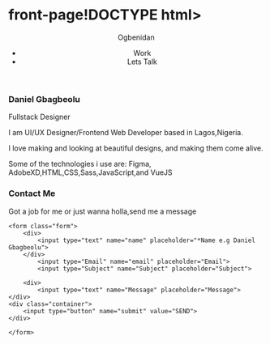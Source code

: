 # front-page!DOCTYPE html>
<html>
<head>
	<title>Front Page</title>
	<link rel="stylesheet" type="text/css" href="page.css">
</head>
<body>
	<header>
		<div>
			<p>Ogbenidan</p>
			<div>
			<ul class="list">
				<li>Work</li>
				<li>Lets Talk</li>
			</ul>
		</div>
		</div>
	</header>
	<div class="container">
			<h3>Daniel Gbagbeolu</h3>
			<p>Fullstack Designer</p>
			<p>I am UI/UX Designer/Frontend Web Developer based in Lagos,Nigeria.</p>
			<p>I love making and looking at beautiful designs, and making them come alive.</p>
			<p>Some of the technologies i use are: Figma, AdobeXD,HTML,CSS,Sass,JavaScript,and VueJS</p>
	</div>
	<div class="container2">
			<h3>Contact Me</h3>
			<p>Got a job for me or just wanna holla,send me a message</p>
	</div>
	
	<form class="form">
		<div>
			<input type="text" name="name" placeholder="*Name e.g Daniel Gbagbeolu">
		</div>
			<input type="Email" name="email" placeholder="Email">
			<input type="Subject" name="Subject" placeholder="Subject">

		<div>
			<input type="text" name="Message" placeholder="Message">
	</div>
	<div class="container">
		<input type="button" name="submit" value="SEND">
	</div>

	</form>


</body>
</html>
